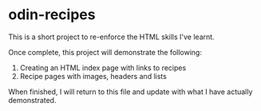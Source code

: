 # odin-recipes

This is a short project to re-enforce the HTML skills I've learnt.

Once complete, this project will demonstrate the following:
1. Creating an HTML index page with links to recipes
2. Recipe pages with images, headers and lists


When finished, I will return to this file and update with what I have actually demonstrated.